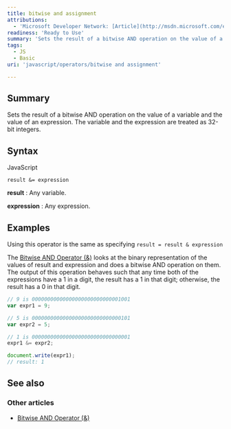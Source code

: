 ```yaml
---
title: bitwise and assignment
attributions:
  - 'Microsoft Developer Network: [Article](http://msdn.microsoft.com/en-us/library/ie/a9h8y72a(v=vs.94).aspx)'
readiness: 'Ready to Use'
summary: 'Sets the result of a bitwise AND operation on the value of a variable and the value of an expression. The variable and the expression are treated as 32-bit integers.'
tags:
  - JS
  - Basic
uri: 'javascript/operators/bitwise and assignment'

---
```

## <span>Summary</span>

Sets the result of a bitwise AND operation on the value of a variable and the value of an expression. The variable and the expression are treated as 32-bit integers.

## <span>Syntax</span>

<span class="language">JavaScript</span>

    result &= expression

**result**
:   Any variable.

**expression**
:   Any expression.

## <span>Examples</span>

Using this operator is the same as specifying `result = result & expression`

The [Bitwise AND Operator (&)](/javascript/operators/bitwise_and) looks at the binary representation of the values of result and expression and does a bitwise AND operation on them. The output of this operation behaves such that any time both of the expressions have a 1 in a digit, the result has a 1 in that digit; otherwise, the result has a 0 in that digit.

``` js
// 9 is 00000000000000000000000000001001
var expr1 = 9;

// 5 is 00000000000000000000000000000101
var expr2 = 5;

// 1 is 00000000000000000000000000000001
expr1 &= expr2;

document.write(expr1);
// result: 1
```

## <span>See also</span>

### <span>Other articles</span>

-   [Bitwise AND Operator (&)](/javascript/operators/bitwise_and)

